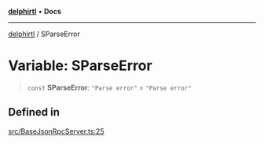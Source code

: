 [**delphirtl**](../README.md) • **Docs**

***

[delphirtl](../globals.md) / SParseError

# Variable: SParseError

> `const` **SParseError**: `"Parse error"` = `"Parse error"`

## Defined in

[src/BaseJsonRpcServer.ts:25](https://github.com/chuacw/delphirtl/blob/88492fbb2ae6ff649ca664adf641bd7af7998170/src/BaseJsonRpcServer.ts#L25)
